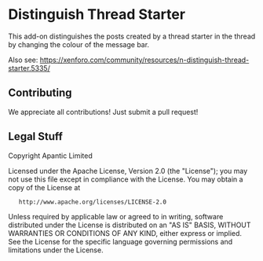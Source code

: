 # Distinguish Thread Starter

This add-on distinguishes the posts created by a thread starter in the thread by changing the colour of the message bar.

Also see: https://xenforo.com/community/resources/n-distinguish-thread-starter.5335/

## Contributing
We appreciate all contributions! Just submit a pull request!

## Legal Stuff
   Copyright Apantic Limited

   Licensed under the Apache License, Version 2.0 (the "License");
   you may not use this file except in compliance with the License.
   You may obtain a copy of the License at

       http://www.apache.org/licenses/LICENSE-2.0

   Unless required by applicable law or agreed to in writing, software
   distributed under the License is distributed on an "AS IS" BASIS,
   WITHOUT WARRANTIES OR CONDITIONS OF ANY KIND, either express or implied.
   See the License for the specific language governing permissions and
   limitations under the License.
